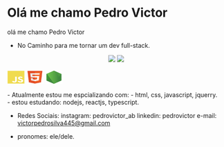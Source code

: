 <h1> Olá me chamo Pedro Victor</h1>

<p>olá me chamo Pedro Victor</p>

-  No Caminho para   me tornar um dev full-stack.

<div align="center">
  <img height="180em" src="https://github-readme-stats.vercel.app/api?username=pedrovicto&show_icons=true&theme=radical"/>
  <img height="180em" src="https://github-readme-stats.vercel.app/api/top-langs/?username=pedrovicto&layout=compact&theme=radical">
</div>

<div style="display: inline_block"><br>
  <img align="center" alt="Js" height="30" width="40" src="https://raw.githubusercontent.com/devicons/devicon/master/icons/javascript/javascript-plain.svg">
  <img align="center" alt="HTML" height="30" width="40" src="https://raw.githubusercontent.com/devicons/devicon/master/icons/html5/html5-original.svg">
  <img align="center" alt="CSS" height="30" width="40" src="https://raw.githubusercontent.com/devicons/devicon/master/icons/nodejs/nodejs-original.svg">
</div>
  <br>
-  Atualmente estou me espcializando com:
-  html, css, javascript, jquerry.
<br>
- estou estudando:
  nodejs, reactjs, typescript.

- Redes Sociais:
  instagram: pedrovictor_ab
  linkedin: pedrovictor
  e-mail: victorpedrosilva445@gmail.com
  
- pronomes:
  ele/dele.
  

